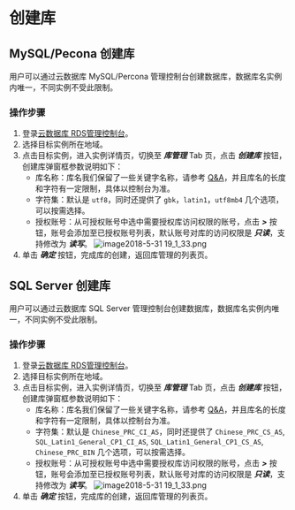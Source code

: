 # 创建库
## MySQL/Pecona 创建库
用户可以通过云数据库 MySQL/Percona 管理控制台创建数据库，数据库名实例内唯一，不同实例不受此限制。

### 操作步骤
1. 登录[云数据库 RDS管理控制台](https://rds-console.jdcloud.com/database)。
2. 选择目标实例所在地域。
3. 点击目标实例，进入实例详情页，切换至 ***库管理*** Tab 页，点击 ***创建库*** 按钮，创建库弹窗框参数说明如下：
    * 库名称：库名我们保留了一些关键字名称，请参考 [Q&A](https://www.jcloud.com/help/detail/75/isCatalog/1)，并且库名的长度和字符有一定限制，具体以控制台为准。
    * 字符集：默认是 `utf8`，同时还提供了 `gbk`，`latin1`，`utf8mb4` 几个选项，可以按需选择。
    * 授权账号：从可授权账号中选中需要授权库访问权限的账号，点击 ***>*** 按钮，账号会添加至已授权账号列表，默认账号对库的访问权限是 ***只读***，支持修改为 ***读写***。
![image2018-5-31 19_1_33.png](https://img1.jcloudcs.com/cms/7b7e0221-70e0-402a-bf02-a7dbd3f672c620180531190214.png)
4. 单击 ***确定*** 按钮，完成库的创建，返回库管理的列表页。


## SQL Server 创建库
用户可以通过云数据库 SQL Server 管理控制台创建数据库，数据库名实例内唯一，不同实例不受此限制。

### 操作步骤
1. 登录[云数据库 RDS管理控制台](https://rds-console.jdcloud.com/database)。
2. 选择目标实例所在地域。
3. 点击目标实例，进入实例详情页，切换至 ***库管理*** Tab 页，点击 ***创建库*** 按钮，创建库弹窗框参数说明如下：
    * 库名称：库名我们保留了一些关键字名称，请参考 [Q&A](https://www.jcloud.com/help/detail/75/isCatalog/1)，并且库名的长度和字符有一定限制，具体以控制台为准。
    * 字符集：默认是 `Chinese_PRC_CI_AS`，同时还提供了 `Chinese_PRC_CS_AS`, `SQL_Latin1_General_CP1_CI_AS`, `SQL_Latin1_General_CP1_CS_AS`, `Chinese_PRC_BIN` 几个选项，可以按需选择。
    * 授权账号：从可授权账号中选中需要授权库访问权限的账号，点击 ***>*** 按钮，账号会添加至已授权账号列表，默认账号对库的访问权限是 ***只读***，支持修改为 ***读写***。
![image2018-5-31 19_1_33.png](https://img1.jcloudcs.com/cms/a071b758-bd7e-48b9-a689-183817e8c89e20170821114836.JPG)
4. 单击 ***确定*** 按钮，完成库的创建，返回库管理的列表页。


